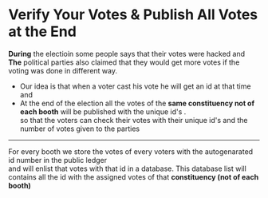 # Verify Your Votes & Publish All Votes at the End
 **During** the electioin some people says that their votes were hacked and <br />
 **The** political parties also claimed that they would get more votes if the voting was done in different way.
 * Our idea is that when a voter cast his vote he will get an id at that time and
  * At the end of the election all the votes of the **same constituency not of each booth** will be published with the unique id's .<br />
 so that the voters can check their votes with their unique id's and the number of votes given to the parties 
 ___
 For every booth we store the votes of every voters with the autogenarated id number in the public ledger <br />
 and will enlist that votes with that id in a database. This database list will contains all the id with the assigned votes of that **constituency (not of each  booth)**
 
 
 
